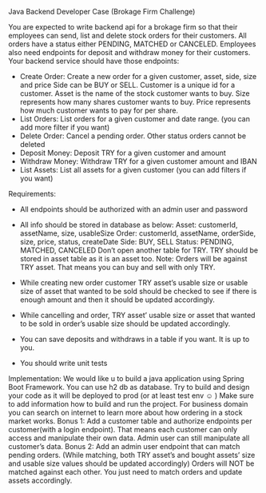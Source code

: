 Java Backend Developer Case (Brokage Firm Challenge)

You are expected to write backend api for a brokage firm so that their employees can send,
list and delete stock orders for their customers. All orders have a status either PENDING,
MATCHED or CANCELED.
Employees also need endpoints for deposit and withdraw money for their customers.
Your backend service should have those endpoints:
- Create Order: Create a new order for a given customer, asset, side, size and price
  Side can be BUY or SELL. Customer is a unique id for a customer. Asset is the name
  of the stock customer wants to buy. Size represents how many shares customer
  wants to buy. Price represents how much customer wants to pay for per share.
- List Orders: List orders for a given customer and date range. (you can add more filter
  if you want)
- Delete Order: Cancel a pending order. Other status orders cannot be deleted
- Deposit Money: Deposit TRY for a given customer and amount
- Withdraw Money: Withdraw TRY for a given customer amount and IBAN
- List Assets: List all assets for a given customer (you can add filters if you want)

Requirements:
- All endpoints should be authorized with an admin user and password
- All info should be stored in database as below:
  Asset: customerId, assetName, size, usableSize
  Order: customerId, assetName, orderSide, size, price, status, createDate
  Side: BUY, SELL
  Status: PENDING, MATCHED, CANCELED
  Don’t open another table for TRY. TRY should be stored in asset table as it is an asset
  too.
  Note: Orders will be against TRY asset. That means you can buy and sell with only
  TRY.

- While creating new order customer TRY asset’s usable size or usable size of asset
  that wanted to be sold should be checked to see if there is enough amount and then
  it should be updated accordingly.
- While cancelling and order, TRY asset’ usable size or asset that wanted to be sold in
  order’s usable size should be updated accordingly.
- You can save deposits and withdraws in a table if you want. It is up to you.
- You should write unit tests

Implementation:
We would like u to build a java application using Spring Boot Framework. You can
use h2 db as database. Try to build and design your code as it will be deployed to
prod (or at least test env ☺ ) Make sure to add information how to build and run the
project. For business domain you can search on internet to learn more about how
ordering in a stock market works.
Bonus 1: Add a customer table and authorize endpoints per customer(with a login
endpoint). That means each customer can only access and manipulate their own
data. Admin user can still manipulate all customer’s data.
Bonus 2: Add an admin user endpoint that can match pending orders. (While
matching, both TRY asset’s and bought assets’ size and usable size values should
be updated accordingly) Orders will NOT be matched against each other. You just
need to match orders and update assets accordingly.